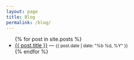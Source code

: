 ```yaml
---
layout: page
title: Blog
permalink: /blog/
---
```


<ul>
  {% for post in site.posts %}
    <li><a href="{{ post.url | relative_url }}">{{ post.title }}</a> — <small>{{ post.date | date: "%b %d, %Y" }}</small></li>
  {% endfor %}
</ul>
